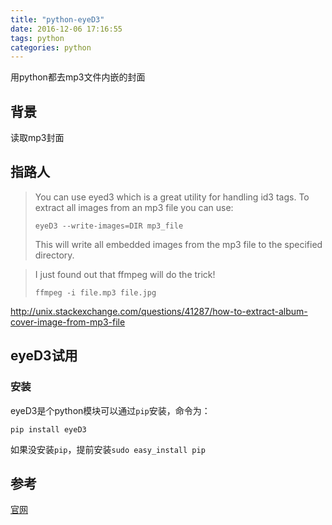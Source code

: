 ```yaml
---
title: "python-eyeD3"
date: 2016-12-06 17:16:55
tags: python
categories: python
---
```


用python都去mp3文件内嵌的封面
<!-- more -->



## 背景

读取mp3封面

## 指路人

>You can use eyed3 which is a great utility for handling id3 tags. To extract all images from an mp3 file you can use:
>```
>eyeD3 --write-images=DIR mp3_file
>```
>This will write all embedded images from the mp3 file to the specified directory.

>I just found out that ffmpeg will do the trick!
>```
>ffmpeg -i file.mp3 file.jpg
>```
http://unix.stackexchange.com/questions/41287/how-to-extract-album-cover-image-from-mp3-file

## eyeD3试用

### 安装

eyeD3是个python模块可以通过`pip`安装，命令为：

```
pip install eyeD3
```

如果没安装`pip`，提前安装`sudo easy_install pip`


## 参考

[官网](http://eyed3.nicfit.net/)

